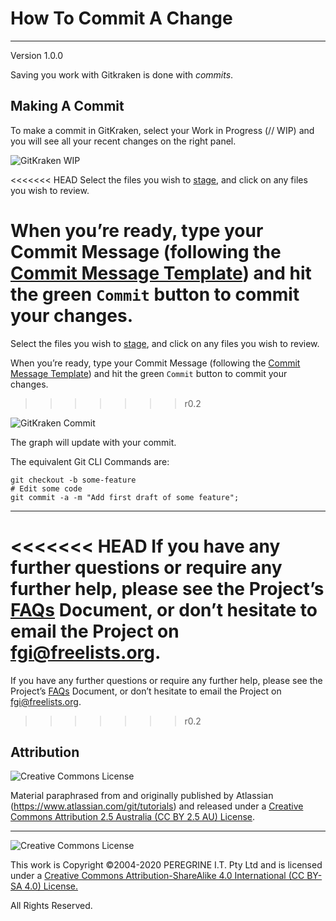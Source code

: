 # How To Commit A Change

---

Version 1.0.0

Saving you work with Gitkraken is done with *commits*.

## Making A Commit

To make a commit in GitKraken, select your Work in Progress (// WIP) and you will see all your recent changes on the right panel.

![GitKraken WIP](https://support.gitkraken.com/img/documentation/working-with-files/commits/WIP-stage.png)

<<<<<<< HEAD
Select the files you wish to [stage](https://github.com/Dulux-Oz/FGI/tree/master/Project_Documentation/How_To_Stage_A_Change.md), and click on any files you wish to review.

When you’re ready, type your Commit Message (following the [Commit Message Template](https://github.com/Dulux-Oz/FGI/tree/master/Support_Files/Commit_Message_Template.md)) and hit the green `Commit` button to commit your changes.
=======
Select the files you wish to [stage](How_To_Stage_A_Change.md), and click on any files you wish to review.

When you’re ready, type your Commit Message (following the [Commit Message Template](../Support_Files/Commit_Message_Template.md)) and hit the green `Commit` button to commit your changes.
>>>>>>> r0.2

![GitKraken Commit](https://support.gitkraken.com/img/documentation/working-with-files/commits/commit.png)

The graph will update with your commit.

The equivalent Git CLI Commands are:

~~~
git checkout -b some-feature
# Edit some code
git commit -a -m "Add first draft of some feature";
~~~

---

<<<<<<< HEAD
If you have any further questions or require any further help, please see the Project&rsquo;s [FAQs](https://github.com/Dulux-Oz/FGI/tree/master/Project_Documentation/FAQs.md) Document, or don&rsquo;t hesitate to email the Project on <fgi@freelists.org>.
=======
If you have any further questions or require any further help, please see the Project&rsquo;s [FAQs](FAQs.md) Document, or don&rsquo;t hesitate to email the Project on <fgi@freelists.org>.
>>>>>>> r0.2

## Attribution

![Creative Commons License](https://i.creativecommons.org/l/by-sa/2.5/au/88x31.png "Creative Commons License")

Material paraphrased from and originally published by Atlassian (https://www.atlassian.com/git/tutorials) and released under a [Creative Commons Attribution 2.5 Australia (CC BY 2.5 AU) License](http://creativecommons.org/licenses/by/2.5/au/).

---

![Creative Commons License](https://i.creativecommons.org/l/by-sa/4.0/88x31.png "Creative Commons License")

This work is Copyright &copy;2004-2020 PEREGRINE I.T. Pty Ltd and is licensed under a [Creative Commons Attribution-ShareAlike 4.0 International (CC BY-SA 4.0) License.](https://creativecommons.org/licenses/by-sa/4.0/)

All Rights Reserved.
